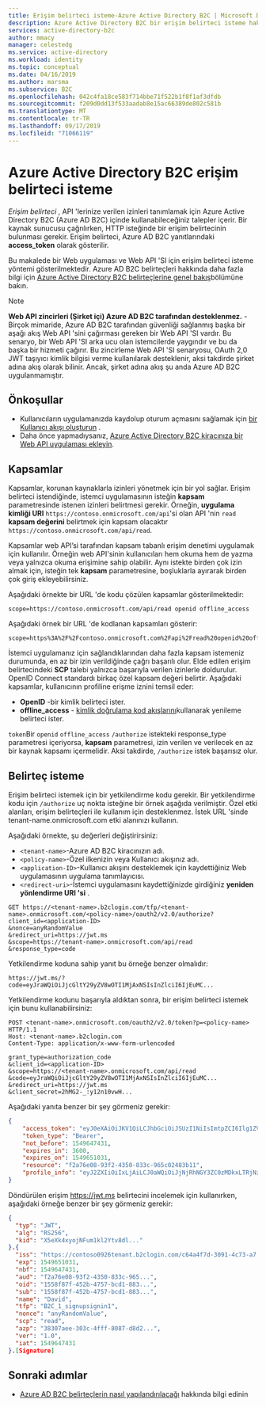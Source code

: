 ```yaml
---
title: Erişim belirteci isteme-Azure Active Directory B2C | Microsoft Docs
description: Azure Active Directory B2C bir erişim belirteci isteme hakkında bilgi edinin.
services: active-directory-b2c
author: mmacy
manager: celestedg
ms.service: active-directory
ms.workload: identity
ms.topic: conceptual
ms.date: 04/16/2019
ms.author: marsma
ms.subservice: B2C
ms.openlocfilehash: 042c4fa18ce583f714bbe71f522b1f8f1af3dfdb
ms.sourcegitcommit: f209d0dd13f533aadab8e15ac66389de802c581b
ms.translationtype: MT
ms.contentlocale: tr-TR
ms.lasthandoff: 09/17/2019
ms.locfileid: "71066119"
---
```

# <a name="request-an-access-token-in-azure-active-directory-b2c"></a>Azure Active Directory B2C erişim belirteci isteme

*Erişim belirteci* , API 'lerinize verilen izinleri tanımlamak için Azure Active Directory B2C (Azure AD B2C) içinde kullanabileceğiniz talepler içerir. Bir kaynak sunucusu çağrılırken, HTTP isteğinde bir erişim belirtecinin bulunması gerekir. Erişim belirteci, Azure AD B2C yanıtlarındaki **access_token** olarak gösterilir.

Bu makalede bir Web uygulaması ve Web API 'SI için erişim belirteci isteme yöntemi gösterilmektedir. Azure AD B2C belirteçleri hakkında daha fazla bilgi için [Azure Active Directory B2C belirteçlerine genel bakış](active-directory-b2c-reference-tokens.md)bölümüne bakın.

> [!NOTE]
> **Web API zincirleri (Şirket içi) Azure AD B2C tarafından desteklenmez.** -Birçok mimaride, Azure AD B2C tarafından güvenliği sağlanmış başka bir aşağı akış Web API 'sini çağırması gereken bir Web API 'SI vardır. Bu senaryo, bir Web API 'SI arka ucu olan istemcilerde yaygındır ve bu da başka bir hizmeti çağırır. Bu zincirleme Web API 'SI senaryosu, OAuth 2,0 JWT taşıyıcı kimlik bilgisi verme kullanılarak desteklenir, aksi takdirde şirket adına akış olarak bilinir. Ancak, şirket adına akış şu anda Azure AD B2C uygulanmamıştır.

## <a name="prerequisites"></a>Önkoşullar

- Kullanıcıların uygulamanızda kaydolup oturum açmasını sağlamak için [bir Kullanıcı akışı oluşturun](tutorial-create-user-flows.md) .
- Daha önce yapmadıysanız, [Azure Active Directory B2C kiracınıza bir Web API uygulaması ekleyin](add-web-application.md).

## <a name="scopes"></a>Kapsamlar

Kapsamlar, korunan kaynaklarla izinleri yönetmek için bir yol sağlar. Erişim belirteci istendiğinde, istemci uygulamasının isteğin **kapsam** parametresinde istenen izinleri belirtmesi gerekir. Örneğin, **uygulama kimliği URI** `https://contoso.onmicrosoft.com/api`'si olan API 'nin `read` **kapsam değerini** belirtmek için kapsam olacaktır `https://contoso.onmicrosoft.com/api/read`.

Kapsamlar web API’si tarafından kapsam tabanlı erişim denetimi uygulamak için kullanılır. Örneğin web API'sinin kullanıcıları hem okuma hem de yazma veya yalnızca okuma erişimine sahip olabilir. Aynı istekte birden çok izin almak için, isteğin tek **kapsam** parametresine, boşluklarla ayırarak birden çok giriş ekleyebilirsiniz.

Aşağıdaki örnekte bir URL 'de kodu çözülen kapsamlar gösterilmektedir:

```
scope=https://contoso.onmicrosoft.com/api/read openid offline_access
```

Aşağıdaki örnek bir URL 'de kodlanan kapsamları gösterir:

```
scope=https%3A%2F%2Fcontoso.onmicrosoft.com%2Fapi%2Fread%20openid%20offline_access
```

İstemci uygulamanız için sağlandıklarından daha fazla kapsam istemeniz durumunda, en az bir izin verildiğinde çağrı başarılı olur. Elde edilen erişim belirtecindeki **SCP** talebi yalnızca başarıyla verilen izinlerle doldurulur. OpenID Connect standardı birkaç özel kapsam değeri belirtir. Aşağıdaki kapsamlar, kullanıcının profiline erişme iznini temsil eder:

- **OpenID** -bir kimlik belirteci ister.
- **offline_access** - [kimlik doğrulama kod akışlarını](active-directory-b2c-reference-oauth-code.md)kullanarak yenileme belirteci ister.

`token`Bir `openid` `offline_access` `/authorize` istekteki response_type parametresi içeriyorsa, **kapsam** parametresi, izin verilen ve verilecek en az bir kaynak kapsamı içermelidir. Aksi takdirde, `/authorize` istek başarısız olur.

## <a name="request-a-token"></a>Belirteç isteme

Erişim belirteci istemek için bir yetkilendirme kodu gerekir. Bir yetkilendirme kodu için `/authorize` uç nokta isteğine bir örnek aşağıda verilmiştir. Özel etki alanları, erişim belirteçleri ile kullanım için desteklenmez. İstek URL 'sinde tenant-name.onmicrosoft.com etki alanınızı kullanın.

Aşağıdaki örnekte, şu değerleri değiştirirsiniz:

- `<tenant-name>`-Azure AD B2C kiracınızın adı.
- `<policy-name>`-Özel ilkenizin veya Kullanıcı akışınız adı.
- `<application-ID>`-Kullanıcı akışını desteklemek için kaydettiğiniz Web uygulamasının uygulama tanımlayıcısı.
- `<redirect-uri>`-İstemci uygulamasını kaydettiğinizde girdiğiniz **yeniden yönlendirme URI 'si** .

```HTTP
GET https://<tenant-name>.b2clogin.com/tfp/<tenant-name>.onmicrosoft.com/<policy-name>/oauth2/v2.0/authorize?
client_id=<application-ID>
&nonce=anyRandomValue
&redirect_uri=https://jwt.ms
&scope=https://tenant-name>.onmicrosoft.com/api/read
&response_type=code
```

Yetkilendirme koduna sahip yanıt bu örneğe benzer olmalıdır:

```
https://jwt.ms/?code=eyJraWQiOiJjcGltY29yZV8wOTI1MjAxNSIsInZlciI6IjEuMC...
```

Yetkilendirme kodunu başarıyla aldıktan sonra, bir erişim belirteci istemek için bunu kullanabilirsiniz:

```HTTP
POST <tenant-name>.onmicrosoft.com/oauth2/v2.0/token?p=<policy-name> HTTP/1.1
Host: <tenant-name>.b2clogin.com
Content-Type: application/x-www-form-urlencoded

grant_type=authorization_code
&client_id=<application-ID>
&scope=https://<tenant-name>.onmicrosoft.com/api/read
&code=eyJraWQiOiJjcGltY29yZV8wOTI1MjAxNSIsInZlciI6IjEuMC...
&redirect_uri=https://jwt.ms
&client_secret=2hMG2-_:y12n10vwH...
```

Aşağıdaki yanıta benzer bir şey görmeniz gerekir:

```JSON
{
    "access_token": "eyJ0eXAiOiJKV1QiLCJhbGciOiJSUzI1NiIsImtpZCI6Ilg1ZVhrN...",
    "token_type": "Bearer",
    "not_before": 1549647431,
    "expires_in": 3600,
    "expires_on": 1549651031,
    "resource": "f2a76e08-93f2-4350-833c-965c02483b11",
    "profile_info": "eyJ2ZXIiOiIxLjAiLCJ0aWQiOiJjNjRhNGY3ZC0zMDkxLTRjNzMtYTcyMi1hM2YwNjk0Z..."
}
```

Döndürülen erişim https://jwt.ms belirtecini incelemek için kullanırken, aşağıdaki örneğe benzer bir şey görmeniz gerekir:

```JSON
{
  "typ": "JWT",
  "alg": "RS256",
  "kid": "X5eXk4xyojNFum1kl2Ytv8dl..."
}.{
  "iss": "https://contoso0926tenant.b2clogin.com/c64a4f7d-3091-4c73-a7.../v2.0/",
  "exp": 1549651031,
  "nbf": 1549647431,
  "aud": "f2a76e08-93f2-4350-833c-965...",
  "oid": "1558f87f-452b-4757-bcd1-883...",
  "sub": "1558f87f-452b-4757-bcd1-883...",
  "name": "David",
  "tfp": "B2C_1_signupsignin1",
  "nonce": "anyRandomValue",
  "scp": "read",
  "azp": "38307aee-303c-4fff-8087-d8d2...",
  "ver": "1.0",
  "iat": 1549647431
}.[Signature]
```

## <a name="next-steps"></a>Sonraki adımlar

- [Azure AD B2C belirteçlerin nasıl yapılandırılacağı](configure-tokens.md) hakkında bilgi edinin
